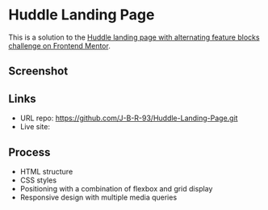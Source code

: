 # Huddle Landing Page

This is a solution to the [Huddle landing page with alternating feature blocks challenge on Frontend Mentor](https://www.frontendmentor.io/challenges/huddle-landing-page-with-alternating-feature-blocks-5ca5f5981e82137ec91a5100).

## Screenshot

## Links

- URL repo: https://github.com/J-B-R-93/Huddle-Landing-Page.git
- Live site:

## Process

- HTML structure
- CSS styles
- Positioning with a combination of flexbox and grid display
- Responsive design with multiple media queries
